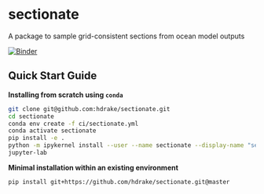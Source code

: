 # sectionate
A package to sample grid-consistent sections from ocean model outputs

[![Binder](https://mybinder.org/badge_logo.svg)](https://mybinder.org/v2/gh/raphaeldussin/sectionate/master)

Quick Start Guide
-----------------

**Installing from scratch using `conda`**
```bash
git clone git@github.com:hdrake/sectionate.git
cd sectionate
conda env create -f ci/sectionate.yml
conda activate sectionate
pip install -e .
python -m ipykernel install --user --name sectionate --display-name "sectionate"
jupyter-lab
```

**Minimal installation within an existing environment**
```bash
pip install git+https://github.com/hdrake/sectionate.git@master
```
